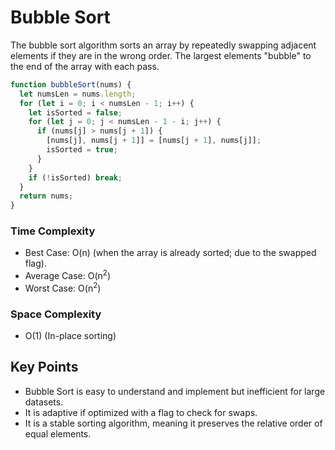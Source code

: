 # Bubble Sort

The bubble sort algorithm sorts an array by repeatedly swapping adjacent elements if they are in the wrong order. The largest elements "bubble" to the end of the array with each pass.

```Javascript
function bubbleSort(nums) {
  let numsLen = nums.length;
  for (let i = 0; i < numsLen - 1; i++) {
    let isSorted = false;
    for (let j = 0; j < numsLen - 1 - i; j++) {
      if (nums[j] > nums[j + 1]) {
        [nums[j], nums[j + 1]] = [nums[j + 1], nums[j]];
        isSorted = true;
      }
    }
    if (!isSorted) break;
  }
  return nums;
}
```

### Time Complexity

- Best Case: O(n) (when the array is already sorted; due to the swapped flag).
- Average Case: O(n<sup>2</sup>)
- Worst Case: O(n<sup>2</sup>)

### Space Complexity

- O(1) (In-place sorting)

## Key Points

- Bubble Sort is easy to understand and implement but inefficient for large datasets.
- It is adaptive if optimized with a flag to check for swaps.
- It is a stable sorting algorithm, meaning it preserves the relative order of equal elements.
